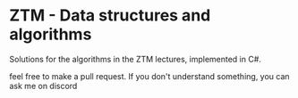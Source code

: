 # ZTM - Data structures and algorithms
Solutions for the algorithms in the ZTM lectures, implemented in C#.

feel free to make a pull request.
If you don't understand something, you can ask me on discord
